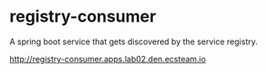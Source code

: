 # registry-consumer

A spring boot service that gets discovered by the service registry.


http://registry-consumer.apps.lab02.den.ecsteam.io
